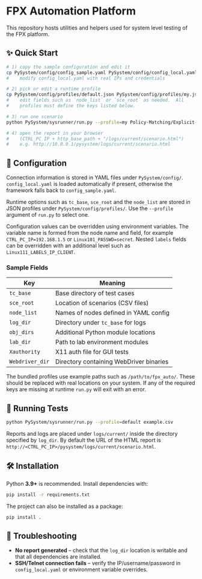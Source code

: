 # FPX Automation Platform

This repository hosts utilities and helpers used for system level testing of the FPX platform.

## ✨ Quick Start

```bash
# 1) copy the sample configuration and edit it
cp PySystem/config/config_sample.yaml PySystem/config/config_local.yaml
#    modify config_local.yaml with real IPs and credentials

# 2) pick or edit a runtime profile
cp PySystem/config/profiles/default.json PySystem/config/profiles/my.json
#    edit fields such as `node_list` or `sce_root` as needed.  All
#    profiles must define the keys listed below.

# 3) run one scenario
python PySystem/sysrunner/run.py --profile=my Policy-Matching/Explicit-L7/10001

# 4) open the report in your browser
#    (CTRL_PC IP + http_base_path + "/logs/current/scenario.html")
#    e.g. http://10.0.0.1/pysystem/logs/current/scenario.html
```

## 🔧 Configuration

Connection information is stored in YAML files under `PySystem/config/`.
`config_local.yaml` is loaded automatically if present, otherwise the
framework falls back to `config_sample.yaml`.

Runtime options such as `tc_base`, `sce_root` and the `node_list` are
stored in JSON profiles under `PySystem/config/profiles/`. Use the
`--profile` argument of `run.py` to select one.

Configuration values can be overridden using environment variables. The
variable name is formed from the node name and field, for example
`CTRL_PC_IP=192.168.1.5` or `Linux101_PASSWD=secret`. Nested `labels`
fields can be overridden with an additional level such as
`Linux111_LABELS_IP_CLIENT`.

### Sample Fields

| Key        | Meaning                              |
|------------|--------------------------------------|
| `tc_base`  | Base directory of test cases         |
| `sce_root` | Location of scenarios (CSV files)    |
| `node_list`| Names of nodes defined in YAML config|
| `log_dir`  | Directory under `tc_base` for logs   |
| `obj_dirs` | Additional Python module locations    |
| `lab_dir`  | Path to lab environment modules       |
| `Xauthority` | X11 auth file for GUI tests         |
| `Webdriver_dir` | Directory containing WebDriver binaries |

The bundled profiles use example paths such as `/path/to/fpx_auto/`. These
should be replaced with real locations on your system. If any of the
required keys are missing at runtime `run.py` will exit with an error.

## 🏃 Running Tests

```bash
python PySystem/sysrunner/run.py --profile=default example.csv
```

Reports and logs are placed under `logs/current/` inside the directory
specified by `log_dir`. By default the URL of the HTML report is
`http://<CTRL_PC_IP>/pysystem/logs/current/scenario.html`.

## 🛠 Installation

Python **3.9+** is recommended. Install dependencies with:

```bash
pip install -r requirements.txt
```

The project can also be installed as a package:

```bash
pip install .
```

## 🧯 Troubleshooting

* **No report generated** – check that the `log_dir` location is writable
  and that all dependencies are installed.
* **SSH/Telnet connection fails** – verify the IP/username/password in
  `config_local.yaml` or environment variable overrides.

